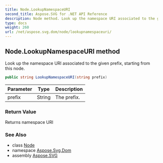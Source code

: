 ```yaml
---
title: Node.LookupNamespaceURI
second_title: Aspose.SVG for .NET API Reference
description: Node method. Look up the namespace URI associated to the given prefix starting from this node
type: docs
weight: 260
url: /net/aspose.svg.dom/node/lookupnamespaceuri/
---
```

## Node.LookupNamespaceURI method

Look up the namespace URI associated to the given prefix, starting from this node.

```csharp
public string LookupNamespaceURI(string prefix)
```

| Parameter | Type | Description |
| --- | --- | --- |
| prefix | String | The prefix. |

### Return Value

Returns namespace URI

### See Also

* class [Node](../)
* namespace [Aspose.Svg.Dom](../../node/)
* assembly [Aspose.SVG](../../../)
